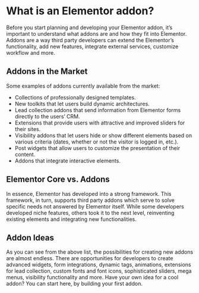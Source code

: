 # What is an Elementor addon?

Before you start planning and developing your Elementor addon, it’s important to understand what addons are and how they fit into Elementor. Addons are a way third party developers can extend the Elementor’s functionality, add new features, integrate external services, customize workflow and more.

## Addons in the Market

Some examples of addons currently available from the market:

* Collections of professionally designed templates.
* New toolkits that let users build dynamic architectures.
* Lead collection addons that send information from Elementor forms directly to the users’ CRM.
* Extensions that provide users with attractive and improved sliders for their sites.
* Visibility addons that let users hide or show different elements based on various criteria (dates, whether or not the visitor is logged in, etc.).
* Post widgets that allow users to customize the presentation of their content.
* Addons that integrate interactive elements.

## Elementor Core vs. Addons

In essence, Elementor has developed into a strong framework. This framework, in turn, supports third party addons which serve to solve specific needs not answered by Elementor itself. While some developers developed niche features, others took it to the next level, reinventing existing elements and integrating new functionalities.

## Addon Ideas

As you can see from the above list, the possibilities for creating new addons are almost endless. There are opportunities for developers to create advanced widgets, form integrations, dynamic tags, animations, extensions for lead collection, custom fonts and font icons, sophisticated sliders, mega menus, visibility functionality and more. Have your own idea for a cool addon? You can start here, by building your first addon. 
